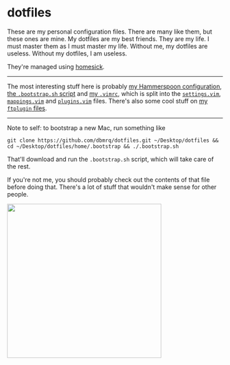 # dotfiles

These are my personal configuration files. There are many like them, but these
ones are mine. My dotfiles are my best friends. They are my life. I must
master them as I must master my life. Without me, my dotfiles are useless.
Without my dotfiles, I am useless.

They're managed using
[homesick](https://github.com/technicalpickles/homesick).

---

The most interesting stuff here is probably
[my Hammerspoon configuration](https://github.com/dbmrq/dotfiles/tree/master/home/.hammerspoon),
[the `.bootstrap.sh` script](https://github.com/dbmrq/dotfiles/blob/master/home/.bootstrap.sh)
and [my `.vimrc`](https://github.com/dbmrq/dotfiles/blob/master/home/.vimrc),
which is split into the
[`settings.vim`](https://github.com/dbmrq/dotfiles/blob/master/home/.vim/settings.vim),
[`mappings.vim`](https://github.com/dbmrq/dotfiles/blob/master/home/.vim/mappings.vim)
and
[`plugins.vim`](https://github.com/dbmrq/dotfiles/blob/master/home/.vim/plugins.vim)
files. There's also some cool stuff on
[my `ftplugin` files](https://github.com/dbmrq/dotfiles/tree/master/home/.vim/ftplugin).

---

Note to self: to bootstrap a new Mac, run something like

    git clone https://github.com/dbmrq/dotfiles.git ~/Desktop/dotfiles && cd ~/Desktop/dotfiles/home/.bootstrap && ./.bootstrap.sh

That'll download and run the `.bootstrap.sh` script, which will take care of
the rest.

If you're not me, you should probably check out the contents of that file before
doing that. There's a lot of stuff that wouldn't make sense for other people.


<img src="http://media.creativebloq.futurecdn.net/sites/creativebloq.com/files/images/2014/07/c88056dea9dd2944000badf9e086f745.jpg" width="360">
